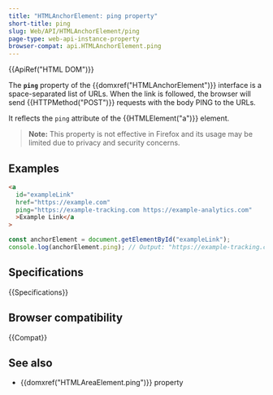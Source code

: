 ```yaml
---
title: "HTMLAnchorElement: ping property"
short-title: ping
slug: Web/API/HTMLAnchorElement/ping
page-type: web-api-instance-property
browser-compat: api.HTMLAnchorElement.ping
---
```


{{ApiRef("HTML DOM")}}

The **`ping`** property of the {{domxref("HTMLAnchorElement")}} interface is a space-separated list of URLs. When the link is followed, the browser will send {{HTTPMethod("POST")}} requests with the body PING to the URLs.

It reflects the `ping` attribute of the {{HTMLElement("a")}} element.

> **Note:** This property is not effective in Firefox and its usage may be limited due to privacy and security concerns.

## Examples

```html
<a
  id="exampleLink"
  href="https://example.com"
  ping="https://example-tracking.com https://example-analytics.com"
  >Example Link</a
>
```

```js
const anchorElement = document.getElementById("exampleLink");
console.log(anchorElement.ping); // Output: "https://example-tracking.com https://example-analytics.com"
```

## Specifications

{{Specifications}}

## Browser compatibility

{{Compat}}

## See also

- {{domxref("HTMLAreaElement.ping")}} property
